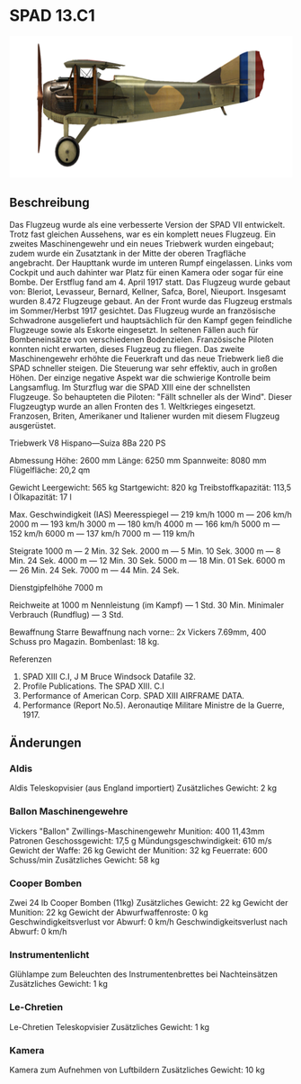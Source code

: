 # SPAD 13.C1

![spad13](../images/spad13.png)

## Beschreibung

Das Flugzeug wurde als eine verbesserte Version der SPAD VII entwickelt. Trotz fast gleichen Aussehens, war es ein komplett neues Flugzeug. Ein zweites Maschinengewehr und ein neues Triebwerk wurden eingebaut; zudem wurde ein Zusatztank in der Mitte der oberen Tragfläche angebracht. Der Haupttank wurde im unteren Rumpf eingelassen. Links vom Cockpit und auch dahinter war Platz für einen Kamera oder sogar für eine Bombe. Der Erstflug fand am 4. April 1917 statt. Das Flugzeug wurde gebaut von: Bleriot, Levasseur, Bernard, Kellner, Safca, Borel, Nieuport. Insgesamt wurden 8.472 Flugzeuge gebaut.
An der Front wurde das Flugzeug erstmals im Sommer/Herbst 1917 gesichtet. Das Flugzeug wurde an französische Schwadrone ausgeliefert und hauptsächlich für den Kampf gegen feindliche Flugzeuge sowie als Eskorte eingesetzt. In seltenen Fällen auch für Bombeneinsätze von verschiedenen Bodenzielen.
Französische Piloten konnten nicht erwarten, dieses Flugzeug zu fliegen. Das zweite Maschinengewehr erhöhte die Feuerkraft und das neue Triebwerk ließ die SPAD schneller steigen. Die Steuerung war sehr effektiv, auch in großen Höhen. Der einzige negative Aspekt war die schwierige Kontrolle beim Langsamflug. Im Sturzflug war die SPAD XIII eine der schnellsten Flugzeuge. So behaupteten die Piloten: "Fällt schneller als der Wind". Dieser Flugzeugtyp wurde an allen Fronten des 1. Weltkrieges eingesetzt. Franzosen, Briten, Amerikaner und Italiener  wurden mit diesem Flugzeug ausgerüstet.


Triebwerk
V8 Hispano—Suiza 8Ba 220 PS

Abmessung
Höhe: 2600 mm
Länge: 6250 mm
Spannweite: 8080 mm
Flügelfläche: 20,2 qm

Gewicht
Leergewicht: 565 kg
Startgewicht: 820 kg
Treibstoffkapazität: 113,5 l
Ölkapazität: 17 l

Max. Geschwindigkeit (IAS)
Meeresspiegel — 219 km/h
1000 m — 206 km/h
2000 m — 193 km/h
3000 m — 180 km/h
4000 m — 166 km/h
5000 m — 152 km/h
6000 m — 137 km/h
7000 m — 119 km/h

Steigrate
1000 m — 2 Min. 32 Sek.
2000 m — 5 Min. 10 Sek.
3000 m — 8 Min. 24 Sek.
4000 m — 12 Min. 30 Sek.
5000 m — 18 Min. 01 Sek.
6000 m — 26 Min. 24 Sek.
7000 m — 44 Min. 24 Sek.

Dienstgipfelhöhe 7000 m

Reichweite at 1000 m
Nennleistung (im Kampf)        — 1 Std. 30 Min.
Minimaler Verbrauch (Rundflug) — 3 Std.

Bewaffnung
Starre Bewaffnung nach vorne::  2х Vickers 7.69mm,  400 Schuss pro Magazin.
Bombenlast:  18 kg.

Referenzen
1) SPAD XIII C.I, J M Bruce Windsock Datafile 32.
2) Profile Publications. The SPAD XIII. C.I
3) Performance of American Corp. SPAD XIII AIRFRAME DATA.
4) Performance (Report No.5). Aeronautiqe Militare  Ministre de la Guerre, 1917.

## Änderungen


### Aldis

Aldis Teleskopvisier (aus England importiert)
Zusätzliches Gewicht: 2 kg


### Ballon Maschinengewehre

Vickers "Ballon" Zwillings-Maschinengewehr
Munition: 400 11,43mm Patronen
Geschossgewicht: 17,5 g
Mündungsgeschwindigkeit: 610 m/s
Gewicht der Waffe: 26 kg
Gewicht der Munition: 32 kg
Feuerrate: 600 Schuss/min
Zusätzliches Gewicht: 58 kg


### Cooper Bomben

Zwei 24 lb Cooper Bomben (11kg)
Zusätzliches Gewicht: 22 kg
Gewicht der Munition: 22 kg
Gewicht der Abwurfwaffenroste: 0 kg
Geschwindigkeitsverlust vor Abwurf: 0 km/h
Geschwindigkeitsverlust nach Abwurf: 0 km/h


### Instrumentenlicht

Glühlampe zum Beleuchten des Instrumentenbrettes bei Nachteinsätzen
Zusätzliches Gewicht: 1 kg


### Le-Chretien

Le-Chretien Teleskopvisier
Zusätzliches Gewicht: 1 kg


### Kamera

Kamera zum Aufnehmen von Luftbildern
Zusätzliches Gewicht: 10 kg